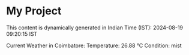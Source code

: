 # My Project

This content is dynamically generated in Indian Time (IST): 2024-08-19 09:20:15 IST


Current Weather in Coimbatore:
Temperature: 26.88 °C
Condition: mist
